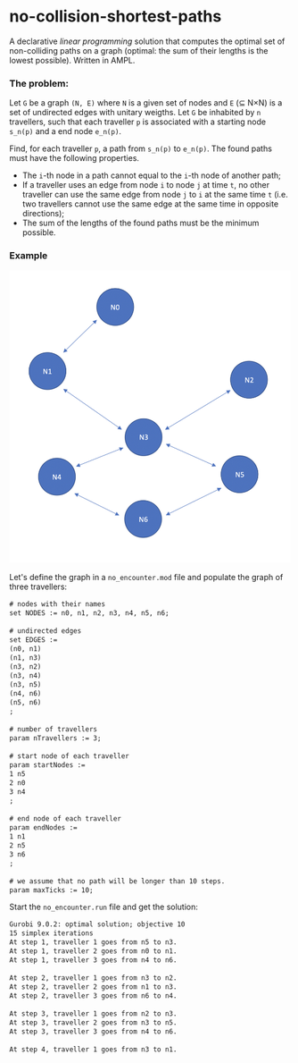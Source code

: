 # no-collision-shortest-paths
A declarative _linear programming_ solution that computes the optimal set of non-colliding paths on a graph (optimal: the sum of their lengths is the lowest possible). Written in AMPL.

### The problem:

Let `G` be a graph `(N, E)` where `N` is a given set of nodes and `E` (⊆ N×N) is a set of undirected edges with unitary weigths. Let `G` be inhabited by `n` travellers, such that each traveller `p` is associated with a starting node `s_n(p)` and a end node `e_n(p)`. 

Find, for each traveller `p`, a path from `s_n(p)` to `e_n(p)`. The found paths must have the following properties.

* The `i`-th node in a path cannot equal to the `i`-th node of another path;
* If a traveller uses an edge from node `i` to node `j` at time `t`, no other traveller can use the same edge from node `j` to `i` at the same time `t` (i.e. two travellers cannot use the same edge at the same time in opposite directions);
* The sum of the lengths of the found paths must be the minimum possible.

### Example

![Graph](graph.png "Graph")

Let's define the graph in a `no_encounter.mod` file and populate the graph of three travellers:

```ampl
# nodes with their names
set NODES := n0, n1, n2, n3, n4, n5, n6;

# undirected edges
set EDGES := 
(n0, n1)
(n1, n3)
(n3, n2)
(n3, n4)
(n3, n5)
(n4, n6)
(n5, n6)
;

# number of travellers
param nTravellers := 3;

# start node of each traveller
param startNodes := 
1 n5 
2 n0
3 n4
;

# end node of each traveller
param endNodes := 
1 n1 
2 n5
3 n6
;

# we assume that no path will be longer than 10 steps.
param maxTicks := 10;
```

Start the `no_encounter.run` file and get the solution:

```
Gurobi 9.0.2: optimal solution; objective 10
15 simplex iterations
At step 1, traveller 1 goes from n5 to n3.
At step 1, traveller 2 goes from n0 to n1.
At step 1, traveller 3 goes from n4 to n6.

At step 2, traveller 1 goes from n3 to n2.
At step 2, traveller 2 goes from n1 to n3.
At step 2, traveller 3 goes from n6 to n4.

At step 3, traveller 1 goes from n2 to n3.
At step 3, traveller 2 goes from n3 to n5.
At step 3, traveller 3 goes from n4 to n6.

At step 4, traveller 1 goes from n3 to n1.
```